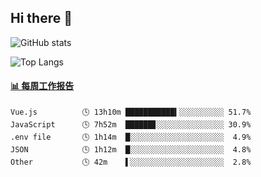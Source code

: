 ## Hi there 👋

![GitHub stats](https://github-readme-stats.orilight.top/api?username=orilights)

![Top Langs](https://github-readme-stats.orilight.top/api/top-langs/?username=orilights&layout=compact)

<!-- waka-box start -->
#### <a href="https://gist.github.com/92c8d5b388768c10efcba86e82b7c4fb" target="_blank">📊 每周工作报告</a>
```text
Vue.js          🕓 13h10m ███████████▍░░░░░░░░░░ 51.7%
JavaScript      🕓 7h52m  ██████▊░░░░░░░░░░░░░░░ 30.9%
.env file       🕓 1h14m  █░░░░░░░░░░░░░░░░░░░░░  4.9%
JSON            🕓 1h12m  █░░░░░░░░░░░░░░░░░░░░░  4.8%
Other           🕓 42m    ▌░░░░░░░░░░░░░░░░░░░░░  2.8%
```
<!-- Powered by https://github.com/journey-ad/waka-box-go . -->
<!-- waka-box end -->
